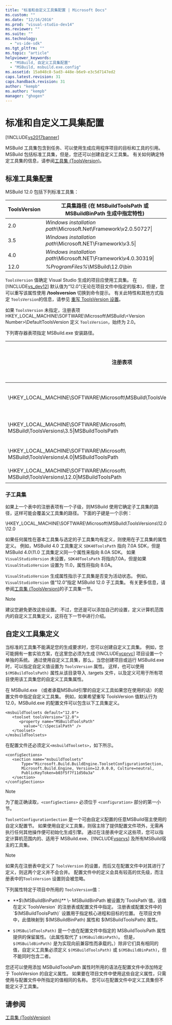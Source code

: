 ```yaml
---
title: "标准和自定义工具集配置 | Microsoft Docs"
ms.custom: ""
ms.date: "12/16/2016"
ms.prod: "visual-studio-dev14"
ms.reviewer: ""
ms.suite: ""
ms.technology: 
  - "vs-ide-sdk"
ms.tgt_pltfrm: ""
ms.topic: "article"
helpviewer_keywords: 
  - "MSBuild, 自定义工具集配置"
  - "MSBuild, msbuild.exe.config"
ms.assetid: 15a048c8-5ad3-448e-b6e9-e3c5d7147ed2
caps.latest.revision: 31
caps.handback.revision: 31
author: "kempb"
ms.author: "kempb"
manager: "ghogen"
---
```

# 标准和自定义工具集配置
[!INCLUDE[vs2017banner](../code-quality/includes/vs2017banner.md)]

MSBuild 工具集包含到任务、可以使用生成应用程序项目的目标和工具的引用。  MSBuild 包括标准工具集，但是，您还可以创建自定义工具集。  有关如何确定特定工具集的信息，请参阅[工具集 \(ToolsVersion\)](../msbuild/msbuild-toolset-toolsversion.md)。  
  
## 标准工具集配置  
 MSBuild 12.0 包括下列标准工具集：  
  
|ToolsVersion|工具集路径 \(在 MSBuildToolsPath 或 MSBuildBinPath 生成中指定特性\)|  
|------------------|-----------------------------------------------------------|  
|2.0|*Windows installation path*\\Microsoft.Net\\Framework\\v2.0.50727\\|  
|3.5|*Windows installation path*\\Microsoft.NET\\Framework\\v3.5\\|  
|4.0|*Windows installation path*\\Microsoft.NET\\Framework\\v4.0.30319\\|  
|12.0|*%ProgramFiles%*\\MSBuild\\12.0\\bin|  
  
 `ToolsVersion` 值确定 Visual Studio 生成的项目应使用工具集。  在 [!INCLUDE[vs_dev12](../data-tools/includes/vs_dev12_md.md)] 默认值为“12.0”\(无论在项目文件中指定的版本\)，但是，您可以重写该属性使用 **\/toolsversion** 切换到命令提示。  有关此特性和其他方式指定 `ToolsVersion`的信息，请参见 [重写 ToolsVersion 设置](../msbuild/overriding-toolsversion-settings.md)。  
  
 如果 `ToolsVersion` 未指定，注册表项 HKEY\_LOCAL\_MACHINE\\SOFTWARE\\Microsoft\\MSBuild\\\<Version Number\>\\DefaultToolsVersion 定义 `ToolsVersion`，始终为 2.0。  
  
 下列寄存器表项指定 MSBuild.exe 安装路径。  
  
|注册表项|键名|字符串键值|  
|----------|--------|-----------|  
|\\HKEY\_LOCAL\_MACHINE\\SOFTWARE\\Microsoft\\MSBuild\\ToolsVersions\\2.0\\|MSBuildToolsPath|.NET Framework 2.0 安装路径|  
|\\HKEY\_LOCAL\_MACHINE\\SOFTWARE\\Microsoft\\ MSBuild\\ToolsVersions\\3.5\\|MSBuildToolsPath|.NET Framework 3.5 安装路径|  
|\\HKEY\_LOCAL\_MACHINE\\SOFTWARE\\Microsoft\\ MSBuild\\ToolsVersions\\4.0\\|MSBuildToolsPath|.NET Framework 4 安装路径|  
|\\HKEY\_LOCAL\_MACHINE\\SOFTWARE\\Microsoft\\ MSBuild\\ToolsVersions\\12.0\\|MSBuildToolsPath|MSBuild 安装路径|  
  
### 子工具集  
 如果上一个表中的注册表项有一个子级，则MSBuild 使用它确定子工具集的路径，这样可能会覆盖父工具集的路径。  下面的子键是一个示例：  
  
 \\HKEY\_LOCAL\_MACHINE\\SOFTWARE\\Microsoft\\MSBuild\\ToolsVersions\\12.0\\12.0  
  
 如果任何属性在基本工具集与选定的子工具集均有定义，则使用在子工具集的属性定义。  例如，MSBuild 4.0 工具集定义 `SDK40ToolsPath` 指向 7.0A SDK，但是MSBuild 4.0\\11.0 工具集定义同一个属性来指向 8.0A SDK。  如果 `VisualStudioVersion` 未设置，`SDK40ToolsPath` 将指向7.0A，但是如果 `VisualStudioVersion` 设置为 11.0，属性将指向 8.0A。  
  
 `VisualStudioVersion` 生成属性指示子工具集是否变为活动状态。  例如，`VisualStudioVersion` 值“12.0”指定 MSBuild 12.0 子工具集。  有关更多信息，请参阅[工具集 \(ToolsVersion\)](../msbuild/msbuild-toolset-toolsversion.md)的子工具集一节。  
  
> [!NOTE]
>  建议您避免更改这些设置。  不过，您还是可以添加自己的设置，定义计算机范围内的自定义工具集定义，这将在下一节中进行介绍。  
  
## 自定义工具集定义  
 当标准的工具集不能满足您的生成要求时，您可以创建自定义工具集。  例如，您可能拥有一套实验方案，在这里您必须为生成 [!INCLUDE[vcprvc](../debugger/includes/vcprvc_md.md)] 项目设置一个单独的系统。  通过使用自定义工具集，那么，当您创建项目或运行 MSBuild.exe 时，可以指定自定义值设置为 `ToolsVersion` 属性。  这样，也可以使用 `$(MSBuildToolsPath)` 属性从该目录导入 .targets 文件，以及定义可用于所有项目使用该工具集您的自定义工具集属性。  
  
 在 MSBuild.exe （或者承载MSBuild引擎的自定义工具如果您在使用的话）的配置文件中指定自定义工具集。  例如，如果希望重写 ToolsVersion 值默认行为 12.0，MSBuild.exe 的配置文件可以包含以下工具集定义。  
  
```  
<msbuildToolsets default="12.0">  
   <toolset toolsVersion="12.0">  
      <property name="MSBuildToolsPath"   
        value="C:\SpecialPath" />  
   </toolset>  
</msbuildToolsets>  
```  
  
 在配置文件还必须定义`<msbuildToolsets>`，如下所示。  
  
```  
<configSections>  
   <section name="msbuildToolsets"         
       Type="Microsoft.Build.BuildEngine.ToolsetConfigurationSection,   
       Microsoft.Build.Engine, Version=12.0.0.0, Culture=neutral,   
       PublicKeyToken=b03f5f7f11d50a3a"  
   </section>  
</configSections>  
```  
  
> [!NOTE]
>  为了能正确读取，`<configSections>` 必须位于 `<configuration>` 部分的第一小节。  
  
 `ToolsetConfigurationSection` 是一个可由自定义配置的任意MSBuild宿主使用的自定义配置节。  如果使用自定义工具集，则宿主除了提供配置文件项外，无需再执行任何其他操作便可初始化生成引擎。  通过在注册表中定义这些项，您可以指定计算机范围内的、适用于 MSBuild.exe、[!INCLUDE[vsprvs](../code-quality/includes/vsprvs_md.md)] 及所有MSBuild宿主的工具集。  
  
> [!NOTE]
>  如果先在注册表中定义了 `ToolsVersion` 的设置，而后又在配置文件中对其进行了定义，则这两个定义并不会合并。  配置文件中的定义会具有较高的优先级，而注册表中的`ToolsVersion` 设置则会被忽略。  
  
 下列属性特定于项目中所用的 `ToolsVersion`值：  
  
-   **$\(MSBuildBinPath\)** \- MSBuildBinPath 被设置为`ToolsPath`值，该值在定义`ToolsVersion` 的注册表或配置文件中指定。  注册表或配置文件中的 `$(MSBuildToolsPath)` 设置用于指定核心进程和目标的位置。  在项目文件中，此值映射到 $\(MSBuildBinPath\) 属性和 $\(MSBuildToolsPath\) 属性。  
  
-   `$(MSBuildToolsPath)` 是一个由在配置文件中指定的 MSBuildToolsPath 属性提供的保留属性。（此属性取代了 `$(MSBuildBinPath)`。  但是，`$(MSBuildBinPath)` 是为实现向前兼容性而承载的。）除非它们具有相同的值，自定义工具集必须定义 `$(MSBuildToolsPath)` 或 `$(MSBuildBinPath)`，但不能同时包含二者。  
  
 您还可以使用添加 MSBuildToolsPath 属性时所用的语法在配置文件中添加特定于 ToolsVersion 的自定义属性。  如果要在项目文件中使用这些自定义属性，只需使用与配置文件中所指定的值相同的名称。  您可以在配置文件中定义工具集但不能定义子工具集。  
  
## 请参阅  
 [工具集 \(ToolsVersion\)](../msbuild/msbuild-toolset-toolsversion.md)